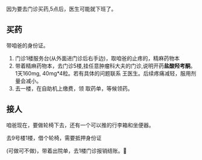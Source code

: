 因为要去门诊买药,5点后，医生可能就下班了。

## 买药

带咱爸的身份证。

1. 门诊1楼服务台(从外面进门诊后右手边)，取咱爸的止疼的，精麻药物本
2. 带着精麻药物本，去门诊5楼,挂任意肿瘤科大夫的门诊,说明开药**盐酸羟考酮**。1天160mg, 40mg*4粒。若有具体的问题联系
王医生。后续疼痛减轻，服用剂量会减小。
3. 去一楼，在自助机上缴费，领 取药单，等候领药。





## 接人

咱爸现在，要做轮椅下去，还有一个可以推的行李箱和坐便器。

去9号楼1楼，借个轮椅，需要抵押身份证

(可做可不做)，带着出院单，去1楼门诊报销结账。
